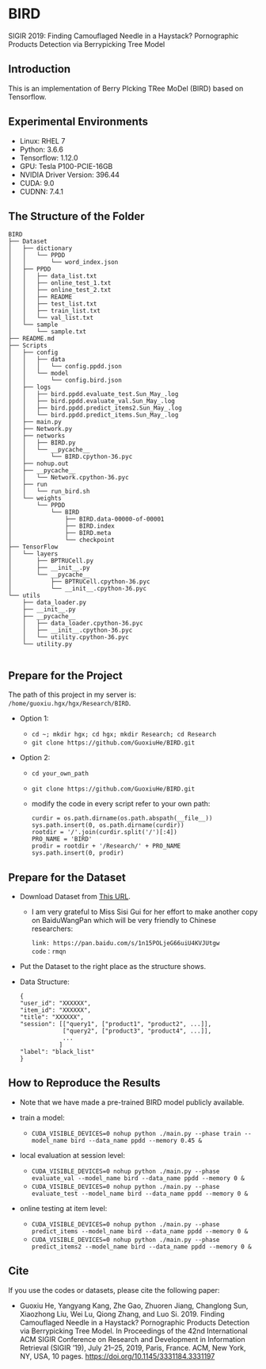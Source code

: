 # BIRD
SIGIR 2019: Finding Camouflaged Needle in a Haystack? Pornographic Products Detection via Berrypicking Tree Model

## Introduction

This is an implementation of Berry PIcking TRee MoDel (BIRD) based on Tensorflow.

## Experimental Environments

* Linux: RHEL 7
* Python: 3.6.6
* Tensorflow: 1.12.0
* GPU: Tesla P100-PCIE-16GB
* NVIDIA Driver Version: 396.44
* CUDA: 9.0
* CUDNN: 7.4.1

## The Structure of the Folder

```
BIRD
├── Dataset
│   ├── dictionary
│   │   └── PPDD
│   │       └── word_index.json
│   ├── PPDD
│   │   ├── data_list.txt
│   │   ├── online_test_1.txt
│   │   ├── online_test_2.txt
│   │   ├── README
│   │   ├── test_list.txt
│   │   ├── train_list.txt
│   │   └── val_list.txt
│   └── sample
│       └── sample.txt
├── README.md
├── Scripts
│   ├── config
│   │   ├── data
│   │   │   └── config.ppdd.json
│   │   └── model
│   │       └── config.bird.json
│   ├── logs
│   │   ├── bird.ppdd.evaluate_test.Sun_May_.log
│   │   ├── bird.ppdd.evaluate_val.Sun_May_.log
│   │   ├── bird.ppdd.predict_items2.Sun_May_.log
│   │   └── bird.ppdd.predict_items.Sun_May_.log
│   ├── main.py
│   ├── Network.py
│   ├── networks
│   │   ├── BIRD.py
│   │   └── __pycache__
│   │       └── BIRD.cpython-36.pyc
│   ├── nohup.out
│   ├── __pycache__
│   │   └── Network.cpython-36.pyc
│   ├── run
│   │   └── run_bird.sh
│   └── weights
│       └── PPDD
│           └── BIRD
│               ├── BIRD.data-00000-of-00001
│               ├── BIRD.index
│               ├── BIRD.meta
│               └── checkpoint
├── TensorFlow
│   └── layers
│       ├── BPTRUCell.py
│       ├── __init__.py
│       └── __pycache__
│           ├── BPTRUCell.cpython-36.pyc
│           └── __init__.cpython-36.pyc
└── utils
    ├── data_loader.py
    ├── __init__.py
    ├── __pycache__
    │   ├── data_loader.cpython-36.pyc
    │   ├── __init__.cpython-36.pyc
    │   └── utility.cpython-36.pyc
    └── utility.py
   
```

## Prepare for the Project

The path of this project in my server is: `/home/guoxiu.hgx/hgx/Research/BIRD`.

* Option 1:
  * `cd ~; mkdir hgx; cd hgx; mkdir Research; cd Research`
  * `git clone https://github.com/GuoxiuHe/BIRD.git`
  
* Option 2:
  * `cd your_own_path`
  * `git clone https://github.com/GuoxiuHe/BIRD.git`
  * modify the code in every script refer to your own path:
  
    ```
    curdir = os.path.dirname(os.path.abspath(__file__))
    sys.path.insert(0, os.path.dirname(curdir))
    rootdir = '/'.join(curdir.split('/')[:4])
    PRO_NAME = 'BIRD'
    prodir = rootdir + '/Research/' + PRO_NAME
    sys.path.insert(0, prodir)
    ```

## Prepare for the Dataset
* Download Dataset from [This URL](https://drive.google.com/file/d/1uiUNp7DdPD_yYX8v8BjOFLJu0-CldnsQ/view?usp=sharing).
  * I am very grateful to Miss Sisi Gui for her effort to make another copy on BaiduWangPan which will be very friendly to Chinese researchers:
    ```
    link: https://pan.baidu.com/s/1n15POLjeG66uiU4KVJUtgw
    code：rmqn 
    ```
* Put the Dataset to the right place as the structure shows.
* Data Structure:

    ```
    {
    "user_id": "XXXXXX",
    "item_id": "XXXXXX",
    "title": "XXXXXX",
    "session": [["query1", ["product1", "product2", ...]],
                ["query2", ["product3", "product4", ...]],
                ...
               ]
    "label": "black_list"
    }
    ```

## How to Reproduce the Results

* Note that we have made a pre-trained BIRD model publicly available. 

* train a model: 
  * `CUDA_VISIBLE_DEVICES=0 nohup python ./main.py --phase train --model_name bird --data_name ppdd --memory 0.45 &`

* local evaluation at session level:
  * `CUDA_VISIBLE_DEVICES=0 nohup python ./main.py --phase evaluate_val --model_name bird --data_name ppdd --memory 0 &`
  * `CUDA_VISIBLE_DEVICES=0 nohup python ./main.py --phase evaluate_test --model_name bird --data_name ppdd --memory 0 &`
  
* online testing at item level:
  * `CUDA_VISIBLE_DEVICES=0 nohup python ./main.py --phase predict_items --model_name bird --data_name ppdd --memory 0 &`
  * `CUDA_VISIBLE_DEVICES=0 nohup python ./main.py --phase predict_items2 --model_name bird --data_name ppdd --memory 0 &`
  
## Cite
If you use the codes or datasets, please cite the following paper:

* Guoxiu He, Yangyang Kang, Zhe Gao, Zhuoren Jiang, Changlong Sun, Xiaozhong Liu, Wei Lu, Qiong Zhang, and Luo Si. 2019. Finding Camouflaged Needle in a Haystack? Pornographic Products Detection via Berrypicking Tree Model. In Proceedings of the 42nd International ACM SIGIR Conference on Research and Development in Information Retrieval (SIGIR ’19), July 21–25, 2019, Paris, France. ACM, New York, NY, USA, 10 pages. https://doi.org/10.1145/3331184.3331197